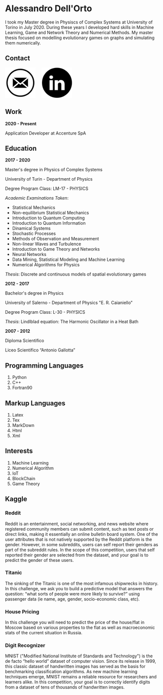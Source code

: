 # Alessandro Dell'Orto

I took my Master degree in Physiscs of Complex Systems at University of Torino in July 2020. During these years I developed hard skills in Machine Learning, Game and Network Theory and Numerical Methods. My master thesis focused on modelling evolutionary games on graphs and simulating them numerically.

## Contact

[<img src="/assets/email.png" width="100"/>](mailto:alessandro.dellor@edu.unito.it)  &nbsp;&nbsp;&nbsp;  [<img src="/assets/linkedin.png" width="100"/>](https://www.linkedin.com/in/alessandro-dell-orto-9100501b6/) 

## Work

**2020 - Present**

Application Developer at Accenture SpA


## Education

**2017 - 2020**

Master's degree in Physics of Complex Systems

University of Turin - Department of Physics

Degree Program Class: LM-17 - PHYSICS

_Academic Examinations Taken_:
- Statistical Mechanics
- Non-equilibrium Statistical Mechanics
- Introduction to Quantum Computing
- Introduction to Quantum Information
- Dinamical Systems
- Stochastic Processes
- Methods of Observation and Measurement
- Non-linear Waves and Turbulence
- Introduction to Game Theory and Networks
- Neural Networks
- Data Mining, Statistical Modeling and Machine Learning
- Numerical Algorithms for Physics

_Thesis_: Discrete and continuous models of spatial evolutionary games

**2012 - 2017**

Bachelor's degree in Physics

University of Salerno - Department of Physics "E. R. Caianiello"

Degree Program Class: L-30 - PHYSICS

_Thesis_: Lindlblad equation: The Harmonic Oscillator in a Heat Bath

**2007 - 2012**

Diploma Scientifico

Liceo Scientifico “Antonio Gallotta”


## Programming Languages

1. Python
2. C++
3. Fortran90

## Markup Languages

1. Latex
2. Tex
3. MarkDown
4. Html
5. Xml

## Interests

1. Machine Learning 
2. Numerical Algorithm 
3. IoT
4. BlockChain
5. Game Theory

## Kaggle

### Reddit

Reddit is an entertainment, social networking, and news website where registered community members can submit content, such as text posts or direct links, making it essentially an online bulletin board system. One of the user attributes that is not natively supported by the Reddit platform is the gender. However, in some subreddits, users can self report their genders as part of the subreddit rules. In the scope of this competition, users that self reported their gender are selected from the dataset, and your goal is to predict the gender of these users.

### Titanic

The sinking of the Titanic is one of the most infamous shipwrecks in history. In this challenge, we ask you to build a predictive model that answers the question: “what sorts of people were more likely to survive?” using passenger data (ie name, age, gender, socio-economic class, etc). 

### House Pricing

In this challenge you will need to predict the price of the house/flat in Moscow based on various properties to the flat as well as macroeconomic stats of the current situation in Russia.

### Digit Recognizer

MNIST ("Modified National Institute of Standards and Technology") is the de facto “hello world” dataset of computer vision. Since its release in 1999, this classic dataset of handwritten images has served as the basis for benchmarking classification algorithms. As new machine learning techniques emerge, MNIST remains a reliable resource for researchers and learners alike. In this competition, your goal is to correctly identify digits from a dataset of tens of thousands of handwritten images. 


